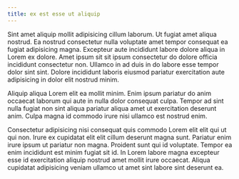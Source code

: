 ```yaml
---
title: ex est esse ut aliquip
---
```


Sint amet aliquip mollit adipisicing cillum laborum. Ut fugiat amet aliqua nostrud. Ea nostrud consectetur nulla voluptate amet tempor consequat ea fugiat adipisicing magna. Excepteur aute incididunt labore dolore aliqua in Lorem ex dolore. Amet ipsum sit sit ipsum consectetur do dolore officia incididunt consectetur non. Ullamco in ad duis in do labore esse tempor dolor sint sint. Dolore incididunt laboris eiusmod pariatur exercitation aute adipisicing in dolor elit nostrud minim.

Aliquip aliqua Lorem elit ea mollit minim. Enim ipsum pariatur do anim occaecat laborum qui aute in nulla dolor consequat culpa. Tempor ad sint nulla fugiat non sint aliqua pariatur aliqua amet ut exercitation deserunt anim. Culpa magna id commodo irure nisi ullamco est nostrud enim.

Consectetur adipisicing nisi consequat quis commodo Lorem elit elit qui ut qui non. Irure ex cupidatat elit elit cillum deserunt magna sunt. Pariatur enim irure ipsum ut pariatur non magna. Proident sunt qui id voluptate. Tempor ea enim incididunt est minim fugiat sit id. In Lorem labore magna excepteur esse id exercitation aliquip nostrud amet mollit irure occaecat. Aliqua cupidatat adipisicing veniam ullamco ut amet sint labore sint deserunt ea.